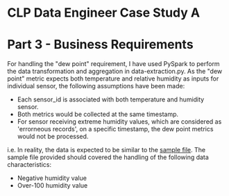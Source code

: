# CLP Data Engineer Case Study A



# Part 3 - Business Requirements
For handling the "dew point" requirement, I have used PySpark to perform the data transformation and aggregation in data-extraction.py. As the "dew point" metric expects both temperature and relative humidity as inputs for individual sensor, the following assumptions have been made:

- Each sensor_id is associated with both temperature and humidity sensor.
- Both metrics would be collected at the same timestamp.
- For sensor receiving extreme humidity values, which are considered as 'errorneous records', on a specific timestamp, the dew point metrics would not be processed.

i.e. In reality, the data is expected to be similar to the [sample file](https://github.com/micyeunghh/clp-de-case-study-A/files/9712616/sample3.csv). The sample file provided should covered the handling of the following data characteristics:
- Negative humidity value
- Over-100 humidity value
